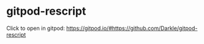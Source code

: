 # gitpod-rescript

Click to open in gitpod: https://gitpod.io/#https://github.com/Darkle/gitpod-rescript
